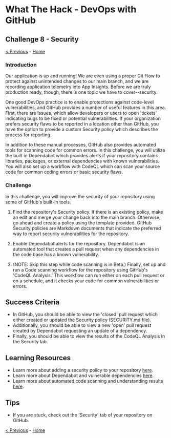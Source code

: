 # What The Hack - DevOps with GitHub

## Challenge 8 - Security

[< Previous](challenge07.md) - [Home](../readme.md)

### Introduction

Our application is up and running! We are even using a proper Git Flow to protect against unintended changes to our main branch, and we are recording application telemetry into App Insights. Before we are truly production ready, though, there is one topic we have to cover--security. 

One good DevOps practice is to enable protections against code-level vulnerabilities, and GitHub provides a number of useful features in this area. First, there are Issues, which allow developers or users to open 'tickets' indicating bugs to be fixed or potential vulnerabilities. If your organization prefers security flaws to be reported in a location other than GitHub, you have the option to provide a custom Security policy which describes the process for reporting. 

In addition to these manual processes, GitHub also provides automated tools for scanning code for common errors. In this challenge, you will utilize the built in Dependabot which provides alerts if your repository contains libraries, packages, or external dependencies with known vulnerabilities. You will also set up a workflow with CodeQL which can scan your source code for common coding errors or basic security flaws.

### Challenge

In this challenge, you will improve the security of your repository using some of GitHub's built-in tools. 

1. Find the repository's Security policy. If there is an existing policy, make an edit and merge your change back into the main branch. Otherwise, go ahead and create a policy using the template provided. GitHub Security policies are Markdown documents that indicate the preferred way to report security vulnerabilities for the repository. 

2. Enable Dependabot alerts for the repository. Dependabot is an automated tool that creates a pull request when any dependencies in the code base has a known vulnerability. 

3. (NOTE: Skip this step while code scanning is in Beta.) Finally, set up and run a Code scanning workflow for the repository using GitHub's 'CodeQL Analysis.' This workflow can run either on each pull request or on a schedule, and it checks your code for common vulnerabilities or errors. 

## Success Criteria

- In GitHub, you should be able to view the 'closed' pull request which either created or updated the Security policy (SECURITY.md file). 
- Additionally, you should be able to view a new 'open' pull request created by Dependabot requesting an update of a dependency. 
- Finally, you should be able to view the results of the CodeQL Analysis in the Security tab. 

## Learning Resources

- Learn more about adding a security policy to your repository [here](https://docs.github.com/en/github/managing-security-vulnerabilities/adding-a-security-policy-to-your-repository).
- Learn more about Dependabot and vulnerable dependencies [here](https://docs.github.com/en/github/managing-security-vulnerabilities/managing-vulnerabilities-in-your-projects-dependencies).
- Learn more about automated code scanning and understanding results [here](https://docs.github.com/en/github/finding-security-vulnerabilities-and-errors-in-your-code).


## Tips

- If you are stuck, check out the 'Security' tab of your repository on GitHub.

[< Previous](challenge07.md) - [Home](../readme.md)